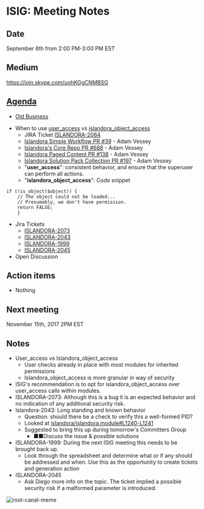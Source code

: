 # ISIG: Meeting Notes

## Date
September 6th from 2:00 PM-3:00 PM EST

## Medium

https://join.skype.com/uohKGgCNMBSG<br/>

## [Agenda](https://docs.google.com/document/d/1XVO_zRI7YyP7NRWenuc1pGhgLTIZRnOWaDGguAHRiTY)

* [Old Business](2017-09-06.md)
- When to use [user_access](https://api.drupal.org/api/drupal/modules!user!user.module/function/user_access/7.x) vs [islandora_object_access](https://github.com/Islandora/islandora/blob/4f3aefd5ecf222173ce0a66bbc22767aabe9597c/islandora.module#L1659)
  - JIRA Ticket [ISLANDORA-2064](https://jira.duraspace.org/browse/ISLANDORA-2064)
  - [Islandora Simple Workflow PR #39](https://github.com/Islandora/islandora_simple_workflow/pull/39/files) - Adam Vessey
  - [Islandora&#39;s Core Repo PR #688](https://github.com/Islandora/islandora/pull/688/files) - Adam Vessey
  - [Islandora Paged Content PR #138](https://github.com/Islandora/islandora_paged_content/pull/138/files) - Adam Vessey
  - [Islandora Solution Pack Collection PR #197](https://github.com/Islandora/islandora_solution_pack_collection/pull/197/files) - Adam Vessey
  - "**user_access**": consistent behavior, and ensure that the superuser can perform all actions.
  - "**islandora_object_access**": Code snippet

```terminal
if (!is_object($object)) {
    // The object could not be loaded...
    // Presumably, we don't have permission.
    return FALSE;
    }
```

- Jira Tickets
  - [ISLANDORA-2073](https://jira.duraspace.org/browse/ISLANDORA-2073)
  - [ISLANDORA-2043](https://jira.duraspace.org/browse/ISLANDORA-2043)
  - [ISLANDORA-1999](https://jira.duraspace.org/browse/ISLANDORA-1999)
  - [ISLANDORA-2045](https://jira.duraspace.org/browse/ISLANDORA-2045)
- Open Discussion

## Action items
* Nothing

## Next meeting
November 15th, 2017 2PM EST

## Notes
- User\_access vs Islandora\_object\_access
  - User checks already in place with most modules for inherited permissions
  - Islandora\_object\_access is more granular in way of security
- ISIG&#39;s recommendation is to opt for islandora\_object\_access over user\_access calls within modules.
- ISLANDORA-2073: Although this is a bug it is an expected behavior and no indication of any additional security risk.
- Islandora-2043: Long standing and known behavior
  - Question: should there be a check to verify this a well-formed PID?
  - Looked at [islandora/islandora.module#L1240-L1241](https://github.com/Islandora/islandora/blob/7.x/islandora.module#L1240-L1241)
  - Suggested to bring this up during tomorrow&#39;s Committers Group
    - ■■Discuss the issue &amp; possible solutions
- ISLANDORA-1999: During the next ISIG meeting this needs to be brought back up.
  - Look through the spreadsheet and determine what or if any should be addressed and when. Use this as the opportunity to create tickets and generation action
- ISLANDORA-2045
  - Ask Diego more info on the topic. The ticket implied a possible security risk if a malformed parameter is introduced.

![root-canal-meme](https://user-images.githubusercontent.com/2738244/30163437-fb912e76-93a6-11e7-84f8-144f618a96cb.jpg)
